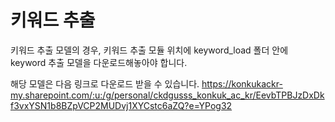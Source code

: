 # 키워드 추출
키워드 추출 모델의 경우, 키워드 추출 모듈 위치에 
keyword_load 폴더 안에 keyword 추출 모델을 다운로드해놓아야 합니다.

해당 모델은 다음 링크로 다운로드 받을 수 있습니다.
https://konkukackr-my.sharepoint.com/:u:/g/personal/ckdgusss_konkuk_ac_kr/EevbTPBJzDxDkf3vxYSN1b8BZpVCP2MUDvj1XYCstc6aZQ?e=YPog32
